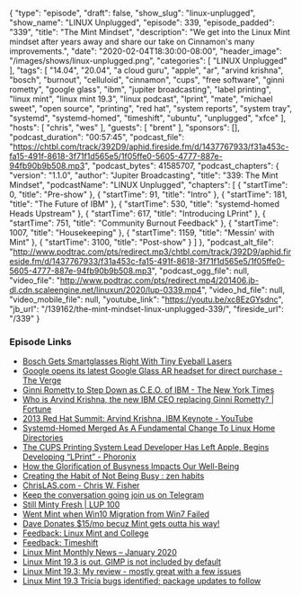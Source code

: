 {
  "type": "episode",
  "draft": false,
  "show_slug": "linux-unplugged",
  "show_name": "LINUX Unplugged",
  "episode": 339,
  "episode_padded": "339",
  "title": "The Mint Mindset",
  "description": "We get into the Linux Mint mindset after years away and share our take on Cinnamon's many improvements.",
  "date": "2020-02-04T18:30:00-08:00",
  "header_image": "/images/shows/linux-unplugged.png",
  "categories": [
    "LINUX Unplugged"
  ],
  "tags": [
    "14.04",
    "20.04",
    "a cloud guru",
    "apple",
    "ar",
    "arvind krishna",
    "bosch",
    "burnout",
    "celluloid",
    "cinnamon",
    "cups",
    "free software",
    "ginni rometty",
    "google glass",
    "ibm",
    "jupiter broadcasting",
    "label printing",
    "linux mint",
    "linux mint 19.3",
    "linux podcast",
    "lprint",
    "mate",
    "michael sweet",
    "open source",
    "printing",
    "red hat",
    "system reports",
    "system tray",
    "systemd",
    "systemd-homed",
    "timeshift",
    "ubuntu",
    "unplugged",
    "xfce"
  ],
  "hosts": [
    "chris",
    "wes"
  ],
  "guests": [
    "brent"
  ],
  "sponsors": [],
  "podcast_duration": "00:57:45",
  "podcast_file": "https://chtbl.com/track/392D9/aphid.fireside.fm/d/1437767933/f31a453c-fa15-491f-8618-3f71f1d565e5/1f05ffe0-5605-4777-887e-94fb90b9b508.mp3",
  "podcast_bytes": 41585707,
  "podcast_chapters": {
    "version": "1.1.0",
    "author": "Jupiter Broadcasting",
    "title": "339: The Mint Mindset",
    "podcastName": "LINUX Unplugged",
    "chapters": [
      {
        "startTime": 0,
        "title": "Pre-show"
      },
      {
        "startTime": 91,
        "title": "Intro"
      },
      {
        "startTime": 181,
        "title": "The Future of IBM"
      },
      {
        "startTime": 530,
        "title": "systemd-homed Heads Upstream"
      },
      {
        "startTime": 617,
        "title": "Introducing LPrint"
      },
      {
        "startTime": 751,
        "title": "Community Burnout Feedback"
      },
      {
        "startTime": 1007,
        "title": "Housekeeping"
      },
      {
        "startTime": 1159,
        "title": "Messin' with Mint"
      },
      {
        "startTime": 3100,
        "title": "Post-show"
      }
    ]
  },
  "podcast_alt_file": "http://www.podtrac.com/pts/redirect.mp3/chtbl.com/track/392D9/aphid.fireside.fm/d/1437767933/f31a453c-fa15-491f-8618-3f71f1d565e5/1f05ffe0-5605-4777-887e-94fb90b9b508.mp3",
  "podcast_ogg_file": null,
  "video_file": "http://www.podtrac.com/pts/redirect.mp4/201406.jb-dl.cdn.scaleengine.net/linuxun/2020/lup-0339.mp4",
  "video_hd_file": null,
  "video_mobile_file": null,
  "youtube_link": "https://youtu.be/xc8EzGYsdnc",
  "jb_url": "/139162/the-mint-mindset-linux-unplugged-339/",
  "fireside_url": "/339"
}


### Episode Links

  * [Bosch Gets Smartglasses Right With Tiny Eyeball Lasers](https://spectrum.ieee.org/tech-talk/consumer-electronics/gadgets/bosch-ar-smartglasses-tiny-eyeball-lasers "Bosch Gets Smartglasses Right With Tiny Eyeball Lasers")
  * [Google opens its latest Google Glass AR headset for direct purchase - The Verge](https://www.theverge.com/2020/2/4/21121472/google-glass-2-enterprise-edition-for-sale-directly-online "Google opens its latest Google Glass AR headset for direct purchase - The Verge")
  * [Ginni Rometty to Step Down as C.E.O. of IBM - The New York Times](https://www.nytimes.com/2020/01/30/technology/ginni-rometty-ibm-ceo.html "Ginni Rometty to Step Down as C.E.O. of IBM - The New York Times")
  * [Who is Arvind Krishna, the new IBM CEO replacing Ginni Rometty? | Fortune](https://fortune.com/2020/02/03/ibm-ceo-arvind-krishna-what-you-need-to-know/ "Who is Arvind Krishna, the new IBM CEO replacing Ginni Rometty? | Fortune")
  * [2013 Red Hat Summit: Arvind Krishna, IBM Keynote - YouTube](https://www.youtube.com/watch?v=FuBzXGbELbI "2013 Red Hat Summit: Arvind Krishna, IBM Keynote - YouTube")
  * [Systemd-Homed Merged As A Fundamental Change To Linux Home Directories](https://www.phoronix.com/scan.php?page=news_item&px=Systemd-Homed-Merged "Systemd-Homed Merged As A Fundamental Change To Linux Home Directories")
  * [The CUPS Printing System Lead Developer Has Left Apple, Begins Developing “LPrint” - Phoronix](https://www.phoronix.com/scan.php?page=news_item&px=CUPS-Lead-Developer-Leaves-APPL "The CUPS Printing System Lead Developer Has Left Apple, Begins Developing “LPrint” - Phoronix")
  * [How the Glorification of Busyness Impacts Our Well-Being](https://www.verywellmind.com/how-the-glorification-of-busyness-impacts-our-well-being-4175360 "How the Glorification of Busyness Impacts Our Well-Being")
  * [Creating the Habit of Not Being Busy : zen habits](https://zenhabits.net/not-busy/ "Creating the Habit of Not Being Busy : zen habits")
  * [ChrisLAS.com - Chris W. Fisher](https://chrislas.com/ "ChrisLAS.com - Chris W. Fisher")
  * [Keep the conversation going join us on Telegram](https://jupiterbroadcasting.com/telegram "Keep the conversation going join us on Telegram")
  * [Still Minty Fresh | LUP 100](https://www.jupiterbroadcasting.com/84862/still-minty-fresh-lup-100/ "Still Minty Fresh | LUP 100")
  * [Went Mint when Win10 Migration from Win7 Failed](https://twitter.com/auwalup/status/1224216326169939968?s=20 "Went Mint when Win10 Migration from Win7 Failed")
  * [Dave Donates $15/mo becuz Mint gets outta his way!](https://twitter.com/CRDCNDave/status/1224433819027042304?s=20 "Dave Donates $15/mo becuz Mint gets outta his way!")
  * [Feedback: Linux Mint and College](https://slexy.org/view/s2x9r6BRlE "Feedback: Linux Mint and College")
  * [Feedback: Timeshift](https://slexy.org/view/s2fWN1oi92 "Feedback: Timeshift")
  * [Linux Mint Monthly News – January 2020](https://blog.linuxmint.com/?p=3858 "Linux Mint Monthly News – January 2020")
  * [Linux Mint 19.3 is out, GIMP is not included by default](https://winaero.com/blog/linux-19-3-is-out-gimp-is-not-included-by-default/ "Linux Mint 19.3 is out, GIMP is not included by default")
  * [Linux Mint 19.3: My review - mostly great with a few issues](https://www.hamishmb.com/blog/linux-mint-19-3-review/ "Linux Mint 19.3: My review - mostly great with a few issues")
  * [Linux Mint 19.3 Tricia bugs identified; package updates to follow](https://www.fosslinux.com/25941/linux-mint-19-3-tricia-bugs-identified-package-updates-to-follow.htm "Linux Mint 19.3 Tricia bugs identified; package updates to follow")


